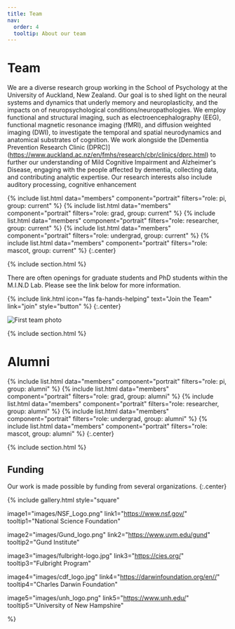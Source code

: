 ```yaml
---
title: Team
nav:
  order: 4
  tooltip: About our team
---
```


# <i class="fas fa-users"></i>Team

We are a diverse research group working in the School of Psychology at the University of Auckland, New Zealand. Our goal is to shed light on the neural systems and dynamics that underly memory and neuroplasticity, and the impacts on of neuropsychological conditions/neuropathologies. 
We employ functional and structural imaging, such as electroencephalography (EEG), functional magnetic resonance imaging (fMRI), and diffusion weighted imaging (DWI), to investigate the temporal and spatial neurodynamics and anatomical substrates of cognition. We work alongside the [Dementia Prevention Research Clinic (DPRC)] (https://www.auckland.ac.nz/en/fmhs/research/cbr/clinics/dprc.html) to further our understanding of Mild Cognitive Impairment and Alzheimer's Disease, engaging with the people affected by dementia, collecting data, and contributing analytic expertise. Our research interests also include auditory processing, cognitive enhancement


{%
  include list.html
  data="members"
  component="portrait"
  filters="role: pi, group: current"
%}
{%
  include list.html
  data="members"
  component="portrait"
  filters="role: grad, group: current"
%}
{%
  include list.html
  data="members"
  component="portrait"
  filters="role: researcher, group: current"
%}
{%
  include list.html
  data="members"
  component="portrait"
  filters="role: undergrad, group: current"
%}
{%
  include list.html
  data="members"
  component="portrait"
  filters="role: mascot, group: current"
%}
{:.center}

{% include section.html %}

There are often openings for graduate students and PhD students within the M.I.N.D Lab. Please see the link below for more information. 

{%
  include link.html
  icon="fas fa-hands-helping"
  text="Join the Team"
  link="join"
  style="button"
%}
{:.center}

![First team photo](/images/blog_post_images/2021_retreat1.jpg "2021 team photo")

{% include section.html %}



# Alumni

{%
  include list.html
  data="members"
  component="portrait"
  filters="role: pi, group: alumni"
%}
{%
  include list.html
  data="members"
  component="portrait"
  filters="role: grad, group: alumni"
%}
{%
  include list.html
  data="members"
  component="portrait"
  filters="role: researcher, group: alumni"
%}
{%
  include list.html
  data="members"
  component="portrait"
  filters="role: undergrad, group: alumni"
%}
{%
  include list.html
  data="members"
  component="portrait"
  filters="role: mascot, group: alumni"
%}
{:.center}



{% include section.html %}


## Funding

Our work is made possible by funding from several organizations.
{:.center}

{%
  include gallery.html
  style="square"

  image1="images/NSF_Logo.png"
  link1="https://www.nsf.gov/"
  tooltip1="National Science Foundation"

  image2="images/Gund_logo.png"
  link2="https://www.uvm.edu/gund"
  tooltip2="Gund Institute"

  image3="images/fulbright-logo.jpg"
  link3="https://cies.org/"
  tooltip3="Fulbright Program"

  image4="images/cdf_logo.jpg"
  link4="https://darwinfoundation.org/en//"
  tooltip4="Charles Darwin Foundation"
  
  image5="images/unh_logo.png"
  link5="https://www.unh.edu/"
  tooltip5="University of New Hampshire"

%}
